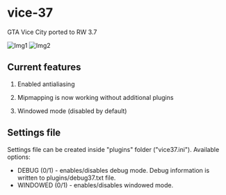 # vice-37
GTA Vice City ported to RW 3.7

![Img1](http://i.imgur.com/426BKB7.png) ![Img2](http://i.imgur.com/mosUyq9.jpg)

## Current features

1. Enabled antialiasing

2. Mipmapping is now working without additional plugins

3. Windowed mode (disabled by default)

## Settings file

Settings file can be created inside "plugins" folder ("vice37.ini").
Available options:
* DEBUG (0/1) - enables/disables debug mode. Debug information is written to plugins/debug37.txt file.
* WINDOWED (0/1) - enables/disables windowed mode.
